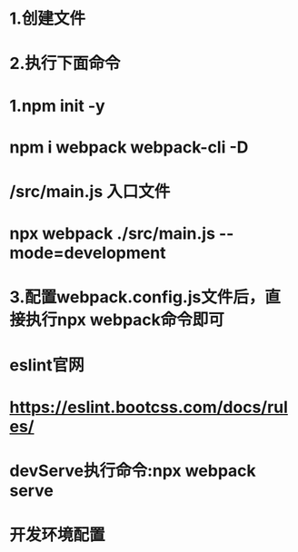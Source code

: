 # 1.创建文件
# 2.执行下面命令
   # 1.npm init -y
   # npm i webpack webpack-cli -D
   # /src/main.js  入口文件
   # npx webpack ./src/main.js --mode=development
# 3.配置webpack.config.js文件后，直接执行npx webpack命令即可

# eslint官网
# https://eslint.bootcss.com/docs/rules/

# devServe执行命令:npx webpack serve

# 开发环境配置
